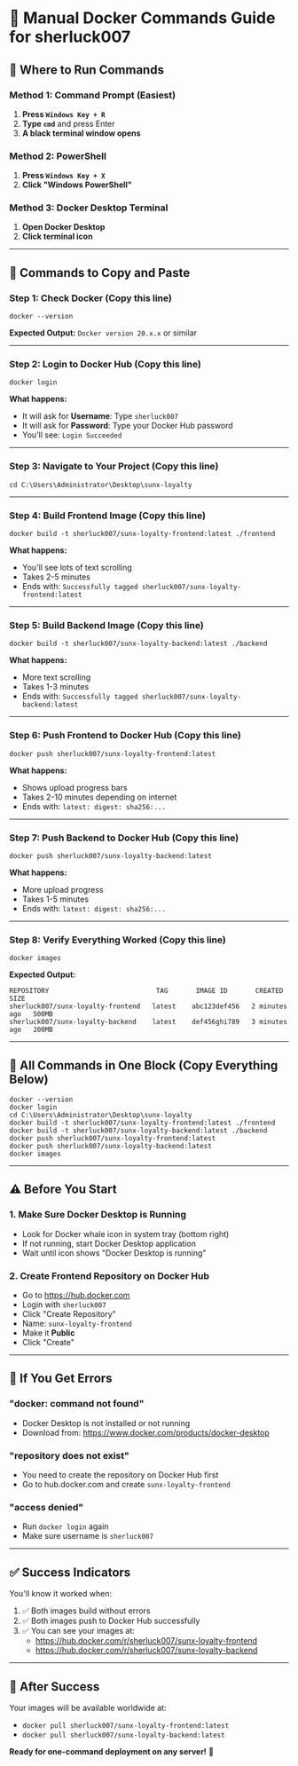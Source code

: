 # 🐳 Manual Docker Commands Guide for sherluck007

## 🎯 **Where to Run Commands**

### **Method 1: Command Prompt (Easiest)**
1. **Press `Windows Key + R`**
2. **Type `cmd`** and press Enter
3. **A black terminal window opens**

### **Method 2: PowerShell**
1. **Press `Windows Key + X`**
2. **Click "Windows PowerShell"**

### **Method 3: Docker Desktop Terminal**
1. **Open Docker Desktop**
2. **Click terminal icon**

---

## 🚀 **Commands to Copy and Paste**

### **Step 1: Check Docker (Copy this line)**
```
docker --version
```
**Expected Output:** `Docker version 20.x.x` or similar

---

### **Step 2: Login to Docker Hub (Copy this line)**
```
docker login
```
**What happens:**
- It will ask for **Username**: Type `sherluck007`
- It will ask for **Password**: Type your Docker Hub password
- You'll see: `Login Succeeded`

---

### **Step 3: Navigate to Your Project (Copy this line)**
```
cd C:\Users\Administrator\Desktop\sunx-loyalty
```

---

### **Step 4: Build Frontend Image (Copy this line)**
```
docker build -t sherluck007/sunx-loyalty-frontend:latest ./frontend
```
**What happens:**
- You'll see lots of text scrolling
- Takes 2-5 minutes
- Ends with: `Successfully tagged sherluck007/sunx-loyalty-frontend:latest`

---

### **Step 5: Build Backend Image (Copy this line)**
```
docker build -t sherluck007/sunx-loyalty-backend:latest ./backend
```
**What happens:**
- More text scrolling
- Takes 1-3 minutes
- Ends with: `Successfully tagged sherluck007/sunx-loyalty-backend:latest`

---

### **Step 6: Push Frontend to Docker Hub (Copy this line)**
```
docker push sherluck007/sunx-loyalty-frontend:latest
```
**What happens:**
- Shows upload progress bars
- Takes 2-10 minutes depending on internet
- Ends with: `latest: digest: sha256:...`

---

### **Step 7: Push Backend to Docker Hub (Copy this line)**
```
docker push sherluck007/sunx-loyalty-backend:latest
```
**What happens:**
- More upload progress
- Takes 1-5 minutes
- Ends with: `latest: digest: sha256:...`

---

### **Step 8: Verify Everything Worked (Copy this line)**
```
docker images
```
**Expected Output:**
```
REPOSITORY                           TAG       IMAGE ID       CREATED         SIZE
sherluck007/sunx-loyalty-frontend   latest    abc123def456   2 minutes ago   500MB
sherluck007/sunx-loyalty-backend    latest    def456ghi789   3 minutes ago   200MB
```

---

## 🎯 **All Commands in One Block (Copy Everything Below)**

```
docker --version
docker login
cd C:\Users\Administrator\Desktop\sunx-loyalty
docker build -t sherluck007/sunx-loyalty-frontend:latest ./frontend
docker build -t sherluck007/sunx-loyalty-backend:latest ./backend
docker push sherluck007/sunx-loyalty-frontend:latest
docker push sherluck007/sunx-loyalty-backend:latest
docker images
```

---

## ⚠️ **Before You Start**

### **1. Make Sure Docker Desktop is Running**
- Look for Docker whale icon in system tray (bottom right)
- If not running, start Docker Desktop application
- Wait until icon shows "Docker Desktop is running"

### **2. Create Frontend Repository on Docker Hub**
- Go to https://hub.docker.com
- Login with `sherluck007`
- Click "Create Repository"
- Name: `sunx-loyalty-frontend`
- Make it **Public**
- Click "Create"

---

## 🚨 **If You Get Errors**

### **"docker: command not found"**
- Docker Desktop is not installed or not running
- Download from: https://www.docker.com/products/docker-desktop

### **"repository does not exist"**
- You need to create the repository on Docker Hub first
- Go to hub.docker.com and create `sunx-loyalty-frontend`

### **"access denied"**
- Run `docker login` again
- Make sure username is `sherluck007`

---

## ✅ **Success Indicators**

You'll know it worked when:
1. ✅ Both images build without errors
2. ✅ Both images push to Docker Hub successfully
3. ✅ You can see your images at:
   - https://hub.docker.com/r/sherluck007/sunx-loyalty-frontend
   - https://hub.docker.com/r/sherluck007/sunx-loyalty-backend

---

## 🎉 **After Success**

Your images will be available worldwide at:
- `docker pull sherluck007/sunx-loyalty-frontend:latest`
- `docker pull sherluck007/sunx-loyalty-backend:latest`

**Ready for one-command deployment on any server!** 🚀

